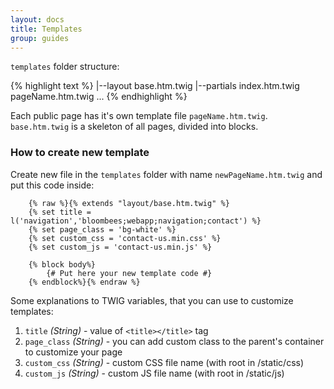 ```yaml
---
layout: docs
title: Templates
group: guides
---
```


`templates` folder structure:

{% highlight text %}
    |--layout
        base.htm.twig
    |--partials
    index.htm.twig
    pageName.htm.twig
    ...
{% endhighlight %}

Each public page has it's own template file `pageName.htm.twig`. <br/>
`base.htm.twig` is a skeleton of all pages, divided into blocks.

### How to create new template

Create new file in the `templates` folder with name `newPageName.htm.twig` and put this code inside:
```
    {% raw %}{% extends "layout/base.htm.twig" %}
    {% set title = l('navigation','bloombees;webapp;navigation;contact') %}
    {% set page_class = 'bg-white' %}
    {% set custom_css = 'contact-us.min.css' %}
    {% set custom_js = 'contact-us.min.js' %}
    
    {% block body%}
        {# Put here your new template code #}
    {% endblock%}{% endraw %}
```

Some explanations to TWIG variables, that you can use to customize templates:
 
1. `title` *(String)* - value of `<title></title>` tag
2. `page_class` *(String)* - you can add custom class to the parent's container to customize your page
3. `custom_css` *(String)* - custom CSS file name (with root in /static/css)
4. `custom_js` *(String)* - custom JS file name (with root in /static/js)